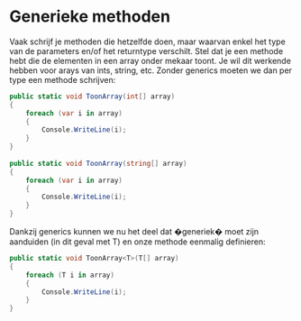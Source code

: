 # Generieke methoden
Vaak schrijf je methoden die hetzelfde doen, maar waarvan enkel het type van de parameters en/of het returntype verschilt. Stel dat je een methode hebt die de elementen in een array onder mekaar toont. Je wil dit werkende hebben voor arays van ints, string, etc. Zonder generics moeten we dan per type een methode schrijven:

```csharp
public static void ToonArray(int[] array)
{
    foreach (var i in array)
    {
        Console.WriteLine(i);
    }
}
 
public static void ToonArray(string[] array)
{
    foreach (var i in array)
    {
        Console.WriteLine(i);
    }
}
```
Dankzij generics kunnen we nu het deel dat �generiek� moet zijn aanduiden (in dit geval met T) en onze methode eenmalig definieren:

```csharp
public static void ToonArray<T>(T[] array)
{
    foreach (T i in array)
    {
        Console.WriteLine(i);
    }
}
```